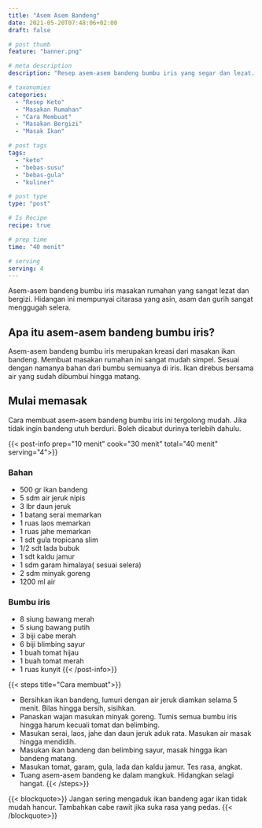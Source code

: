 ```yaml
---
title: "Asem Asem Bandeng"
date: 2021-05-20T07:48:06+02:00
draft: false

# post thumb
feature: "banner.png"

# meta description
description: "Resep asem-asem bandeng bumbu iris yang segar dan lezat. Dimasak dengan bumbu iris dari aneka rempah-rempah."

# taxonomies
categories:
  - "Resep Keto"
  - "Masakan Rumahan"
  - "Cara Membuat"
  - "Masakan Bergizi"
  - "Masak Ikan"

# post tags
tags:
  - "keto"
  - "bebas-susu"
  - "bebas-gula"
  - "kuliner"

# post type
type: "post"

# Is Recipe
recipe: true

# prep time
time: "40 menit"

# serving
serving: 4
---
```

Asem-asem bandeng bumbu iris masakan rumahan yang sangat lezat dan bergizi. Hidangan ini mempunyai citarasa yang asin, asam dan gurih sangat menggugah selera.

## Apa itu asem-asem bandeng bumbu iris?

Asem-asem bandeng bumbu iris merupakan kreasi dari masakan ikan bandeng. Membuat masakan rumahan ini sangat mudah simpel. Sesuai dengan namanya bahan dari bumbu semuanya di iris. Ikan direbus bersama air yang sudah dibumbui hingga matang.

## Mulai memasak

Cara membuat asem-asem bandeng bumbu iris ini tergolong mudah. Jika tidak ingin bandeng utuh berduri. Boleh dicabut durinya terlebih dahulu.

{{< post-info prep="10 menit" cook="30 menit" total="40 menit" serving="4">}}

### Bahan

-   500 gr ikan bandeng
-   5 sdm air jeruk nipis
-   3 lbr daun jeruk
-   1 batang serai memarkan
-   1 ruas laos memarkan
-   1 ruas jahe memarkan
-   1 sdt gula tropicana slim
-   1/2 sdt lada bubuk
-   1 sdt kaldu jamur
-   1 sdm garam himalaya( sesuai selera)
-   2 sdm minyak goreng
-   1200 ml air

### Bumbu iris

-   8 siung bawang merah
-   5 siung bawang putih
-   3 biji cabe merah
-   6 biji blimbing sayur
-   1 buah tomat hijau
-   1 buah tomat merah
-   1 ruas kunyit
{{< /post-info>}}

{{< steps title="Cara membuat">}}
-   Bersihkan ikan bandeng, lumuri dengan air jeruk diamkan selama 5 menit. Bilas hingga bersih, sisihkan.
-   Panaskan wajan masukan minyak goreng. Tumis semua bumbu iris hingga harum kecuali tomat dan belimbing.
-   Masukan serai, laos, jahe dan daun jeruk aduk rata. Masukan air masak hingga mendidih.
-   Masukan ikan bandeng dan belimbing sayur, masak hingga ikan bandeng matang.
-   Masukan tomat, garam, gula, lada dan kaldu jamur. Tes rasa, angkat.
-   Tuang asem-asem bandeng ke dalam mangkuk. Hidangkan selagi hangat.
{{< /steps>}}

{{< blockquote>}}
Jangan sering mengaduk ikan bandeng agar ikan tidak mudah hancur. Tambahkan cabe rawit jika suka rasa yang pedas.
{{< /blockquote>}}